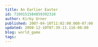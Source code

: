 ```yaml
---
title: An Earlier Easter
id: 7109151584859392310
author: Kirby Urner
published: 2007-04-10T11:02:00.000-07:00
updated: 2008-12-10T07:39:13.116-08:00
blog: world_game
tags: 
---
```


